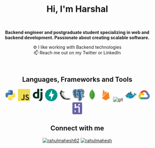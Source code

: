 <h1 align="center">Hi, I'm Harshal</h1><br/>

<strong><p align="center">Backend engineer and postgraduate student specializing in web and backend development. Passionate about creating scalable software.</p></strong>

<p align="center">
⚙️ I like working with Backend technologies<br>
📫 Reach me out on my Twitter or LinkedIn
</p><br/>

<h2 align="center">Languages, Frameworks and Tools</h2>
<p align="center">
<img src="https://raw.githubusercontent.com/devicons/devicon/master/icons/python/python-original.svg" alt="python" width="40" height="40" />
<img src="https://raw.githubusercontent.com/devicons/devicon/master/icons/javascript/javascript-original.svg" alt="javascript" width="40" height="40" />
<img src="https://raw.githubusercontent.com/devicons/devicon/master/icons/django/django-plain.svg" alt="django" width="40" height="40" />
<img src="https://raw.githubusercontent.com/devicons/devicon/master/icons/fastapi/fastapi-original.svg" alt="fastapi" width="40" height="40" />
<img src="https://raw.githubusercontent.com/devicons/devicon/master/icons/flask/flask-original.svg" alt="flask" width="40" height="40" />
<img src="https://raw.githubusercontent.com/devicons/devicon/master/icons/postgresql/postgresql-original.svg" alt="postgresql" width="40" height="40" />
<img src="https://raw.githubusercontent.com/devicons/devicon/master/icons/mongodb/mongodb-original.svg" alt="mongodb" width="40" height="40"/>
<img src="https://raw.githubusercontent.com/devicons/devicon/master/icons/firebase/firebase-plain.svg" alt="firebase" width="40" height="40" />
<img src="https://www.vectorlogo.zone/logos/git-scm/git-scm-icon.svg" alt="git" width="40" height="40"/>
<img src="https://raw.githubusercontent.com/devicons/devicon/master/icons/docker/docker-original.svg" alt="docker" width="40" height="40" />
<img src="https://raw.githubusercontent.com/devicons/devicon/master/icons/googlecloud/googlecloud-original.svg" alt="googlecloud" width="40" height="40" />
<img src="https://raw.githubusercontent.com/devicons/devicon/master/icons/heroku/heroku-plain.svg" alt="heroku" width="40" height="40" />
<br/>

<h2 align="center">Connect with me</h2>
<p align="center">
<a href="https://twitter.com/harshallaheri12/" target="_blank"><img align="center" src="https://raw.githubusercontent.com/rahuldkjain/github-profile-readme-generator/master/src/images/icons/Social/twitter.svg" alt="rahulmahesh62" height="30" width="40" /></a>
<a href="https://www.linkedin.com/in/harshallaheri/" target="_blank"><img align="center" src="https://raw.githubusercontent.com/rahuldkjain/github-profile-readme-generator/master/src/images/icons/Social/linked-in-alt.svg" alt="rahulmahesh" height="30" width="40" /></a>
</p>

<!---
Harshal6927/Harshal6927 is a ✨ special ✨ repository because its `README.md` (this file) appears on your GitHub profile.
You can click the Preview link to take a look at your changes.
--->
